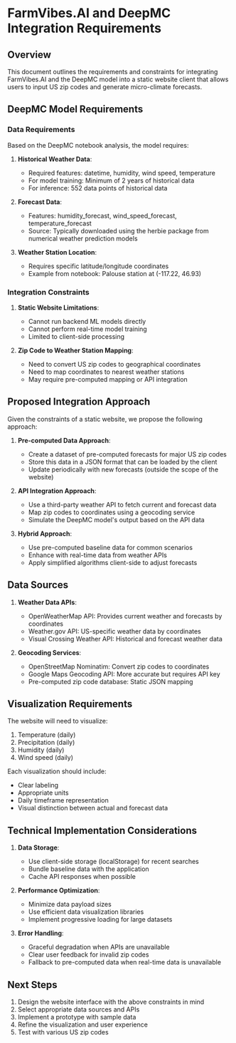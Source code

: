 # FarmVibes.AI and DeepMC Integration Requirements

## Overview
This document outlines the requirements and constraints for integrating FarmVibes.AI and the DeepMC model into a static website client that allows users to input US zip codes and generate micro-climate forecasts.

## DeepMC Model Requirements

### Data Requirements
Based on the DeepMC notebook analysis, the model requires:

1. **Historical Weather Data**:
   - Required features: datetime, humidity, wind speed, temperature
   - For model training: Minimum of 2 years of historical data
   - For inference: 552 data points of historical data

2. **Forecast Data**:
   - Features: humidity_forecast, wind_speed_forecast, temperature_forecast
   - Source: Typically downloaded using the herbie package from numerical weather prediction models

3. **Weather Station Location**:
   - Requires specific latitude/longitude coordinates
   - Example from notebook: Palouse station at (-117.22, 46.93)

### Integration Constraints

1. **Static Website Limitations**:
   - Cannot run backend ML models directly
   - Cannot perform real-time model training
   - Limited to client-side processing

2. **Zip Code to Weather Station Mapping**:
   - Need to convert US zip codes to geographical coordinates
   - Need to map coordinates to nearest weather stations
   - May require pre-computed mapping or API integration

## Proposed Integration Approach

Given the constraints of a static website, we propose the following approach:

1. **Pre-computed Data Approach**:
   - Create a dataset of pre-computed forecasts for major US zip codes
   - Store this data in a JSON format that can be loaded by the client
   - Update periodically with new forecasts (outside the scope of the website)

2. **API Integration Approach**:
   - Use a third-party weather API to fetch current and forecast data
   - Map zip codes to coordinates using a geocoding service
   - Simulate the DeepMC model's output based on the API data

3. **Hybrid Approach**:
   - Use pre-computed baseline data for common scenarios
   - Enhance with real-time data from weather APIs
   - Apply simplified algorithms client-side to adjust forecasts

## Data Sources

1. **Weather Data APIs**:
   - OpenWeatherMap API: Provides current weather and forecasts by coordinates
   - Weather.gov API: US-specific weather data by coordinates
   - Visual Crossing Weather API: Historical and forecast weather data

2. **Geocoding Services**:
   - OpenStreetMap Nominatim: Convert zip codes to coordinates
   - Google Maps Geocoding API: More accurate but requires API key
   - Pre-computed zip code database: Static JSON mapping

## Visualization Requirements

The website will need to visualize:
1. Temperature (daily)
2. Precipitation (daily)
3. Humidity (daily)
4. Wind speed (daily)

Each visualization should include:
- Clear labeling
- Appropriate units
- Daily timeframe representation
- Visual distinction between actual and forecast data

## Technical Implementation Considerations

1. **Data Storage**:
   - Use client-side storage (localStorage) for recent searches
   - Bundle baseline data with the application
   - Cache API responses when possible

2. **Performance Optimization**:
   - Minimize data payload sizes
   - Use efficient data visualization libraries
   - Implement progressive loading for large datasets

3. **Error Handling**:
   - Graceful degradation when APIs are unavailable
   - Clear user feedback for invalid zip codes
   - Fallback to pre-computed data when real-time data is unavailable

## Next Steps

1. Design the website interface with the above constraints in mind
2. Select appropriate data sources and APIs
3. Implement a prototype with sample data
4. Refine the visualization and user experience
5. Test with various US zip codes
